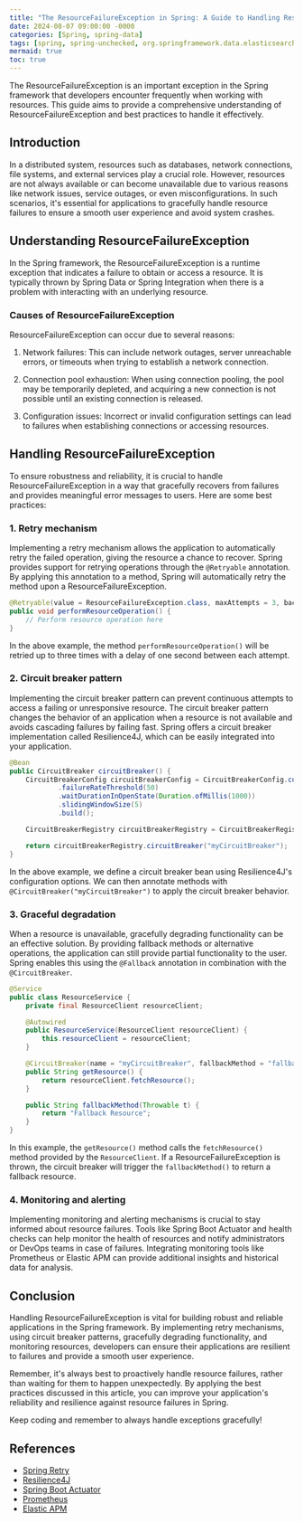 ```yaml
---
title: "The ResourceFailureException in Spring: A Guide to Handling Resource Failures"
date: 2024-08-07 09:00:00 -0000
categories: [Spring, spring-data]
tags: [spring, spring-unchecked, org.springframework.data.elasticsearch]
mermaid: true
toc: true
---
```



The ResourceFailureException is an important exception in the Spring framework that developers encounter frequently when working with resources. This guide aims to provide a comprehensive understanding of ResourceFailureException and best practices to handle it effectively.

## Introduction

In a distributed system, resources such as databases, network connections, file systems, and external services play a crucial role. However, resources are not always available or can become unavailable due to various reasons like network issues, service outages, or even misconfigurations. In such scenarios, it's essential for applications to gracefully handle resource failures to ensure a smooth user experience and avoid system crashes.

## Understanding ResourceFailureException

In the Spring framework, the ResourceFailureException is a runtime exception that indicates a failure to obtain or access a resource. It is typically thrown by Spring Data or Spring Integration when there is a problem with interacting with an underlying resource.

### Causes of ResourceFailureException

ResourceFailureException can occur due to several reasons:

1. Network failures: This can include network outages, server unreachable errors, or timeouts when trying to establish a network connection.

2. Connection pool exhaustion: When using connection pooling, the pool may be temporarily depleted, and acquiring a new connection is not possible until an existing connection is released.

3. Configuration issues: Incorrect or invalid configuration settings can lead to failures when establishing connections or accessing resources.

## Handling ResourceFailureException

To ensure robustness and reliability, it is crucial to handle ResourceFailureException in a way that gracefully recovers from failures and provides meaningful error messages to users. Here are some best practices:

### 1. Retry mechanism

Implementing a retry mechanism allows the application to automatically retry the failed operation, giving the resource a chance to recover. Spring provides support for retrying operations through the `@Retryable` annotation. By applying this annotation to a method, Spring will automatically retry the method upon a ResourceFailureException.

```java
@Retryable(value = ResourceFailureException.class, maxAttempts = 3, backoff = @Backoff(delay = 1000))
public void performResourceOperation() {
    // Perform resource operation here
}
```

In the above example, the method `performResourceOperation()` will be retried up to three times with a delay of one second between each attempt.

### 2. Circuit breaker pattern

Implementing the circuit breaker pattern can prevent continuous attempts to access a failing or unresponsive resource. The circuit breaker pattern changes the behavior of an application when a resource is not available and avoids cascading failures by failing fast. Spring offers a circuit breaker implementation called Resilience4J, which can be easily integrated into your application.

```java
@Bean
public CircuitBreaker circuitBreaker() {
    CircuitBreakerConfig circuitBreakerConfig = CircuitBreakerConfig.custom()
            .failureRateThreshold(50)
            .waitDurationInOpenState(Duration.ofMillis(1000))
            .slidingWindowSize(5)
            .build();

    CircuitBreakerRegistry circuitBreakerRegistry = CircuitBreakerRegistry.of(circuitBreakerConfig);

    return circuitBreakerRegistry.circuitBreaker("myCircuitBreaker");
}
```

In the above example, we define a circuit breaker bean using Resilience4J's configuration options. We can then annotate methods with `@CircuitBreaker("myCircuitBreaker")` to apply the circuit breaker behavior.

### 3. Graceful degradation

When a resource is unavailable, gracefully degrading functionality can be an effective solution. By providing fallback methods or alternative operations, the application can still provide partial functionality to the user. Spring enables this using the `@Fallback` annotation in combination with the `@CircuitBreaker`.

```java
@Service
public class ResourceService {
    private final ResourceClient resourceClient;

    @Autowired
    public ResourceService(ResourceClient resourceClient) {
        this.resourceClient = resourceClient;
    }

    @CircuitBreaker(name = "myCircuitBreaker", fallbackMethod = "fallbackMethod")
    public String getResource() {
        return resourceClient.fetchResource();
    }

    public String fallbackMethod(Throwable t) {
        return "Fallback Resource";
    }
}
```

In this example, the `getResource()` method calls the `fetchResource()` method provided by the `ResourceClient`. If a ResourceFailureException is thrown, the circuit breaker will trigger the `fallbackMethod()` to return a fallback resource.

### 4. Monitoring and alerting

Implementing monitoring and alerting mechanisms is crucial to stay informed about resource failures. Tools like Spring Boot Actuator and health checks can help monitor the health of resources and notify administrators or DevOps teams in case of failures. Integrating monitoring tools like Prometheus or Elastic APM can provide additional insights and historical data for analysis.

## Conclusion

Handling ResourceFailureException is vital for building robust and reliable applications in the Spring framework. By implementing retry mechanisms, using circuit breaker patterns, gracefully degrading functionality, and monitoring resources, developers can ensure their applications are resilient to failures and provide a smooth user experience.

Remember, it's always best to proactively handle resource failures, rather than waiting for them to happen unexpectedly. By applying the best practices discussed in this article, you can improve your application's reliability and resilience against resource failures in Spring.

Keep coding and remember to always handle exceptions gracefully!

## References

- [Spring Retry](https://docs.spring.io/spring-batch/docs/4.3.x/reference/html/spring-batch-integration.html#springBatchRetry)
- [Resilience4J](https://resilience4j.readme.io/docs/circuitbreaker)
- [Spring Boot Actuator](https://docs.spring.io/spring-boot/docs/current/reference/htmlsingle/#production-ready)
- [Prometheus](https://prometheus.io/)
- [Elastic APM](https://www.elastic.co/apm)